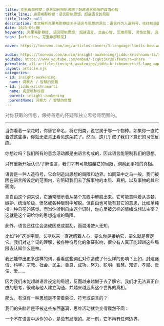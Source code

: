 ```yaml
---
title: 克里希那穆提：语言如何限制思想？超越语言局限的自由心智
title_line1: 克里希那穆提：语言限制思想，超越语言的局限
title_line2: null
description: 本文解析克里希那穆提关于语言与思想的洞见：语言作为人造符号，往往制造出思想的局限，让我们困在“词语的牢笼”里。通过观察“自由”“神”等概念如何影响认知，探讨如何突破语言的边界，进入不依赖符号的心智状态，触及真正的自由与真相。
date: 2025-06-06
keywords: 克里希那穆提, 语言限制思想, 超越语言, 自由心智, 思维局限, 灵性觉醒, 真相洞见
tags: [articles, 克里希那穆提]

cover: https://toonwoo.com/img/articles-covers/3-language-limits-how-words-shape-thoughts-and-trap-the-mind.jpg

audio: https://toonwoo.com/audio/insight-awakening/jiddu-krishnamurti/3-language-limits-how-words-shape-thoughts-and-trap-the-mind.mp3
youtube: https://www.youtube.com/embed/-icqkt3KY20?feature=share
permalink: all-articles/insight-awakening/jiddu-krishnamurti/3-language-limits-how-words-shape-thoughts-and-trap-the-mind.html
layout: article.njk
categories:
- id: insight-awakening
  name: 洞察力 / 智慧的觉醒
- id: jiddu-krishnamurti
  name: 克里希那穆提
  parent: insight-awakening
  parentName: 洞察力 / 智慧的觉醒
---
```


<p style="font-size:15px; color: gray;">对你获取的信息，保持善意的怀疑和独立思考是明智的。</p><hr class="g-brd-gray-light-v4 g-pt-20">




当你看着一朵花时，你替它命名，将它归类，说它属于哪一个物种。如果你一直忙着做这些事，你就无法真正看见这朵花了。然而，这几乎成了我们下意识的习惯反应。

你想过吗？我们所有的意念活动都是由语言构成的，因此语言能限制我们的思想。

只有重新开始认识/了解语言，我们才有可能超越它的局限，洞察到事物的真相。

语言是一种人造符号，它会制造出思想的局限和边界。如同笼中之鸟一般，我们被困在语言所设定的范围内，它阻碍我们去了解事物的本质、真相，以及事物的其它面向。

拿自由这个词来说，它通常暗示着从某个东西中解脱出来。它可能意味着从贪婪、嫉妒、统治阶级、愤怒或各种限制中解脱。但自由也可能有其它的意思，比如单纯指一种自在的感觉。而当你听到自由这个词时，你心里被怎样的情绪或想法主宰？这就是这个词给你的思想造成的局限。

此外，语言还往往会造成困惑或混乱，而混淆使人无知。

比如“神”这类字眼，长期以来一直迷惑着人心，要么你是接纳它，要么就是否定它。我们对这个词的理解，被各种符号化的象征影响，很少有人真正能超越这些局限去认知什么是神。

我还能举出更多这样的词，看看这些词汇对你造成了什么样的影响？比如，封建迷信、科学、宗教、社会、民主、善良、成功、努力、聪明、智慧、知识、孝顺、责任、爱……

因为我们未能超越语言设定的局限，反而越来越懒于去了解它。我们才无法真正自由的思考，很难与他人建立沟通，并越来越远离这个世界的真相。

那么，有没有一种思想是不带着象征、符号或语言的？

我们的头脑若是不被这些东西塞满，思维活动就会变得截然不同：

一个不在语言中运作的心，是没有局限的。那一刻，它不再有任何边界。